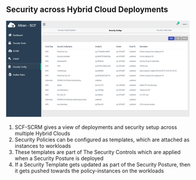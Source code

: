 ## Security across Hybrid Cloud Deployments

![Cloud Deployments](./documentation/images/cloud_dep.png)

1) SCF-SCRM gives a view of deployments and security setup across multiple Hybrid Clouds   
2) Security Policies can be configured as templates, which are attached as instances to workloads   
3) These templates are part of The Security Controls which are applied when a Security Posture is deployed   
4) If a Security Template gets updated as part of the Security Posture, then it gets pushed towards the policy-instances on the workloads 